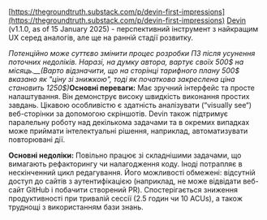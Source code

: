<!--
date: 2025-01-18T14:27:07
-->

[https://thegroundtruth.substack.com/p/devin-first-impressions](https://thegroundtruth.substack.com/p/devin-first-impressions) [Devin](https://app.devin.ai/)  (v1.1.0, as of 15 January 2025) - перспективний інструмент з найкращим UX серед аналогів, але ще на ранній стадії розвитку. 

_Потенційно може суттєво змінити процес розробки ПЗ після усунення поточних недоліків. Наразі, на думку автора, вартує своїх 500$ на місяць.__(Варто відзначити, що на сторінці тарифного плану 500$ вказано як "ціну зі знижкою", тоді як початкова закреслена ціна становить 1250$)_**Основні переваги:** 
Має зручний інтерфейс та просте налаштування. Він демонструє високу швидкість виконання простих завдань. Цікавою особливістю є здатність аналізувати (“visually see“) веб-сторінки за допомогою скріншотів. Devin також підтримує паралельну роботу над декількома задачами та в окремих випадках може приймати інтелектуальні рішення, наприклад, автоматизувати повторювані дії.

**Основні недоліки:** 
Повільно працює зі складнішими задачами, що вимагають рефакторингу чи налагодження коду. Іноді потрапляє в нескінченний цикл редагування. Його можливості обмежені: відсутній доступ до сайтів з аутентифікацією (наприклад, не може відвідати веб-сайт GitHub і побачити створений PR). Спостерігається зниження продуктивності при тривалій сессії (2.5 годин чи 10 ACUs), а також труднощі з використанням бази знань.